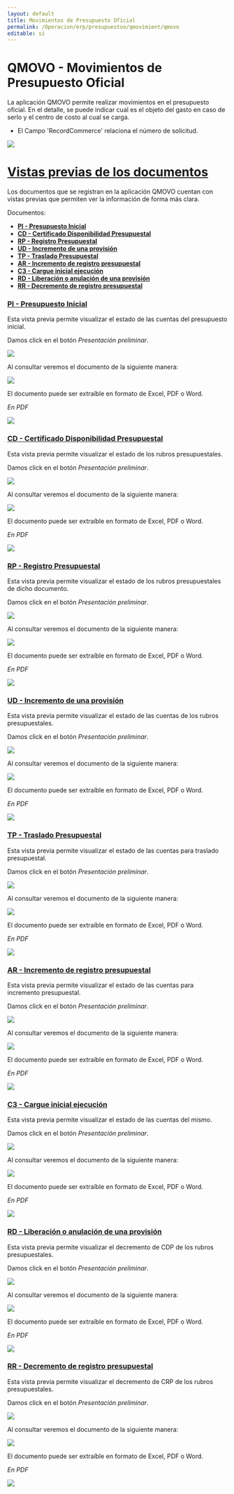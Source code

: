 ```yaml
---
layout: default
title: Movimientos de Presupuesto Oficial
permalink: /Operacion/erp/presupuestoo/qmovimient/qmovo
editable: si
---
```


# QMOVO - Movimientos de Presupuesto Oficial

La aplicación QMOVO permite realizar movimientos en el presupuesto oficial. En el detalle, se puede indicar cual es el objeto del gasto en caso de serlo y el centro de costo al cual se carga.  
* El Campo 'RecordCommerce' relaciona el  número de solicitud.  


![](qmovo.png)

# [Vistas previas de los documentos](http://docs.oasiscom.com/Operacion/erp/presupuestoo/qmovimient/qmovo#vistas-previas-de-los-documentos)

Los documentos que se registran en la aplicación QMOVO cuentan con vistas previas que permiten ver la información de forma más clara.  

Documentos:

* [**PI - Presupuesto Inicial**](http://docs.oasiscom.com/Operacion/erp/presupuestoo/qmovimient/qmovo#pi---presupuesto-inicial)  
* [**CD - Certificado Disponibilidad Presupuestal**](http://docs.oasiscom.com/Operacion/erp/presupuestoo/qmovimient/qmovo#cd---certificado-disponibilidad-presupuestal)  
* [**RP - Registro Presupuestal**](http://docs.oasiscom.com/Operacion/erp/presupuestoo/qmovimient/qmovo#rp---registro-presupuestal)  
* [**UD - Incremento de una provisión**](http://docs.oasiscom.com/Operacion/erp/presupuestoo/qmovimient/qmovo#ud---incremento-de-una-provisión)
* [**TP - Traslado Presupuestal**](http://docs.oasiscom.com/Operacion/erp/presupuestoo/qmovimient/qmovo#tp---traslado-presupuestal)
* [**AR - Incremento de registro presupuestal**](http://docs.oasiscom.com/Operacion/erp/presupuestoo/qmovimient/qmovo#ar---incremento-de-registro-presupuestal)
* [**C3 - Cargue inicial ejecución**](http://docs.oasiscom.com/Operacion/erp/presupuestoo/qmovimient/qmovo#c3---cargue-inicial-ejecución)
* [**RD - Liberación o anulación de una provisión**](http://docs.oasiscom.com/Operacion/erp/presupuestoo/qmovimient/qmovo#rd---liberación-o-anulación-de-una-provisión)
* [**RR - Decremento de registro presupuestal**](http://docs.oasiscom.com/Operacion/erp/presupuestoo/qmovimient/qmovo#rr---decremento-de-registro-presupuestal)



### [PI - Presupuesto Inicial](http://docs.oasiscom.com/Operacion/erp/presupuestoo/qmovimient/qmovo#pi---presupuesto-inicial)  

Esta vista previa permite visualizar el estado de las cuentas del presupuesto inicial.  

Damos click en el botón _Presentación preliminar_.  

![](qmovo1.png)

Al consultar veremos el documento de la siguiente manera:  

![](qmovo2.png)

El documento puede ser extraíble en formato de Excel, PDF o Word.  

_En PDF_  

![](qmovo3.png)


### [CD - Certificado Disponibilidad Presupuestal](http://docs.oasiscom.com/Operacion/erp/presupuestoo/qmovimient/qmovo#cd---certificado-disponibilidad-presupuestal)  

Esta vista previa permite visualizar el estado de los rubros presupuestales.  

Damos click en el botón _Presentación preliminar_.  

![](qmovo4.png)

Al consultar veremos el documento de la siguiente manera:  

![](qmovo5.png)

El documento puede ser extraíble en formato de Excel, PDF o Word.  

_En PDF_  

![](qmovo6.png)


### [RP - Registro Presupuestal](http://docs.oasiscom.com/Operacion/erp/presupuestoo/qmovimient/qmovo#rp---registro-presupuestal)

Esta vista previa permite visualizar el estado de los rubros presupuestales de dicho documento.  

Damos click en el botón _Presentación preliminar_.  

![](qmovo7.png)

Al consultar veremos el documento de la siguiente manera:  

![](qmovo8.png)

El documento puede ser extraíble en formato de Excel, PDF o Word.  

_En PDF_  

![](qmovo9.png)


### [UD - Incremento de una provisión](http://docs.oasiscom.com/Operacion/erp/presupuestoo/qmovimient/qmovo#ud---incremento-de-una-provisión)

Esta vista previa permite visualizar el estado de las cuentas de los rubros presupuestales.  

Damos click en el botón _Presentación preliminar_.  

![](qmovo10.png)

Al consultar veremos el documento de la siguiente manera:  

![](qmovo11.png)

El documento puede ser extraíble en formato de Excel, PDF o Word.  

_En PDF_  

![](qmovo12.png)


### [TP - Traslado Presupuestal](http://docs.oasiscom.com/Operacion/erp/presupuestoo/qmovimient/qmovo#tp---traslado-presupuestal)

Esta vista previa permite visualizar el estado de las cuentas para traslado presupuestal.  

Damos click en el botón _Presentación preliminar_.  

![](qmovo13.png)

Al consultar veremos el documento de la siguiente manera:  

![](qmovo14.png)

El documento puede ser extraíble en formato de Excel, PDF o Word.  

_En PDF_  

![](qmovo15.png)


### [AR - Incremento de registro presupuestal](http://docs.oasiscom.com/Operacion/erp/presupuestoo/qmovimient/qmovo#ar---incremento-de-registro-presupuestal)

Esta vista previa permite visualizar el estado de las cuentas para incremento presupuestal.  

Damos click en el botón _Presentación preliminar_.  

![](qmovo16.png)

Al consultar veremos el documento de la siguiente manera:  

![](qmovo17.png)

El documento puede ser extraíble en formato de Excel, PDF o Word.  

_En PDF_  

![](qmovo18.png)


### [C3 - Cargue inicial ejecución](http://docs.oasiscom.com/Operacion/erp/presupuestoo/qmovimient/qmovo#c3---cargue-inicial-ejecución)

Esta vista previa permite visualizar el estado de las cuentas del mismo.  

Damos click en el botón _Presentación preliminar_.  

![](qmovo19.png)

Al consultar veremos el documento de la siguiente manera:  

![](qmovo20.png)

El documento puede ser extraíble en formato de Excel, PDF o Word.  

_En PDF_  

![](qmovo21.png)


### [RD - Liberación o anulación de una provisión](http://docs.oasiscom.com/Operacion/erp/presupuestoo/qmovimient/qmovo#rd---liberación-o-anulación-de-una-provisión)

Esta vista previa permite visualizar el decremento de CDP de los rubros presupuestales.  

Damos click en el botón _Presentación preliminar_.  

![](qmovo22.png)

Al consultar veremos el documento de la siguiente manera:  

![](qmovo23.png)

El documento puede ser extraíble en formato de Excel, PDF o Word.  

_En PDF_  

![](qmovo24.png)


### [RR - Decremento de registro presupuestal](http://docs.oasiscom.com/Operacion/erp/presupuestoo/qmovimient/qmovo#rr---decremento-de-registro-presupuestal)

Esta vista previa permite visualizar el decremento de CRP de los rubros presupuestales.  

Damos click en el botón _Presentación preliminar_.  

![](qmovo25.png)

Al consultar veremos el documento de la siguiente manera:  

![](qmovo26.png)

El documento puede ser extraíble en formato de Excel, PDF o Word.  

_En PDF_  

![](qmovo27.png)